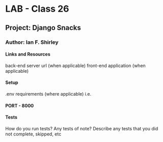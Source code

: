 # LAB - Class 26
## Project: Django Snacks

### Author: Ian F. Shirley


#### Links and Resources
back-end server url (when applicable)
front-end application (when applicable)

#### Setup
.env requirements (where applicable)
i.e.

#### PORT - 8000

#### Tests
How do you run tests?
Any tests of note?
Describe any tests that you did not complete, skipped, etc